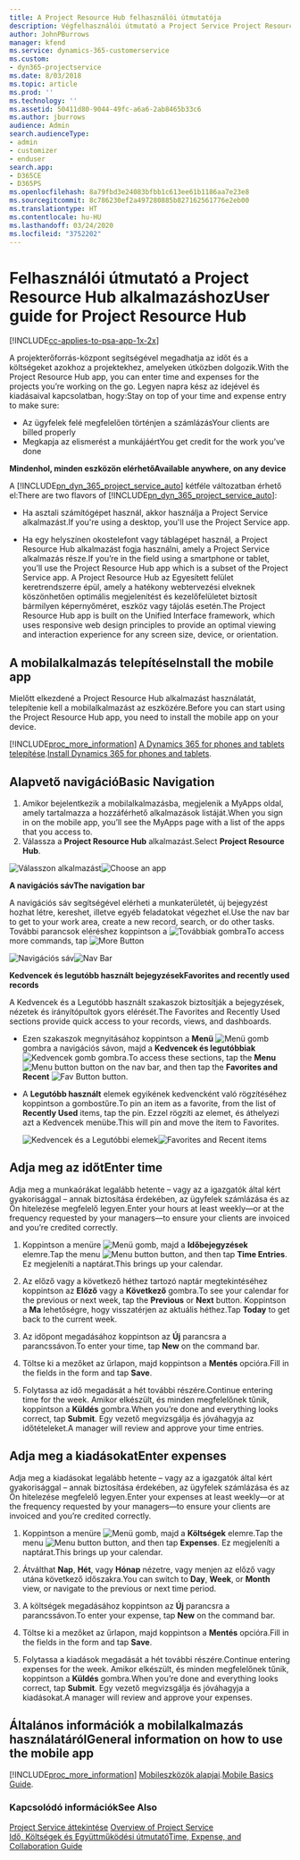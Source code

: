 ```yaml
---
title: A Project Resource Hub felhasználói útmutatója
description: Végfelhasználói útmutató a Project Service Project Resource Hub alkalmazásához
author: JohnPBurrows
manager: kfend
ms.service: dynamics-365-customerservice
ms.custom:
- dyn365-projectservice
ms.date: 8/03/2018
ms.topic: article
ms.prod: ''
ms.technology: ''
ms.assetid: 50411d80-9044-49fc-a6a6-2ab8465b33c6
ms.author: jburrows
audience: Admin
search.audienceType:
- admin
- customizer
- enduser
search.app:
- D365CE
- D365PS
ms.openlocfilehash: 8a79fbd3e24083bfbb1c613ee61b1186aa7e23e8
ms.sourcegitcommit: 8c786230ef2a497280885b827162561776e2eb00
ms.translationtype: HT
ms.contentlocale: hu-HU
ms.lasthandoff: 03/24/2020
ms.locfileid: "3752202"
---
```

# <a name="user-guide-for-project-resource-hub"></a><span data-ttu-id="a7d1e-103">Felhasználói útmutató a Project Resource Hub alkalmazáshoz</span><span class="sxs-lookup"><span data-stu-id="a7d1e-103">User guide for Project Resource Hub</span></span>

[!INCLUDE[cc-applies-to-psa-app-1x-2x](../includes/cc-applies-to-psa-app-1x-2x.md)]

<span data-ttu-id="a7d1e-104">A projekterőforrás-központ segítségével megadhatja az időt és a költségeket azokhoz a projektekhez, amelyeken útközben dolgozik.</span><span class="sxs-lookup"><span data-stu-id="a7d1e-104">With the Project Resource Hub app, you can enter time and expenses for the projects you’re working on the go.</span></span> <span data-ttu-id="a7d1e-105">Legyen napra kész az idejével és kiadásaival kapcsolatban, hogy:</span><span class="sxs-lookup"><span data-stu-id="a7d1e-105">Stay on top of your time and expense entry to make sure:</span></span>

- <span data-ttu-id="a7d1e-106">Az ügyfelek felé megfelelően történjen a számlázás</span><span class="sxs-lookup"><span data-stu-id="a7d1e-106">Your clients are billed properly</span></span>
- <span data-ttu-id="a7d1e-107">Megkapja az elismerést a munkájáért</span><span class="sxs-lookup"><span data-stu-id="a7d1e-107">You get credit for the work you’ve done</span></span>

<span data-ttu-id="a7d1e-108">**Mindenhol, minden eszközön elérhető**</span><span class="sxs-lookup"><span data-stu-id="a7d1e-108">**Available anywhere, on any device**</span></span>

<span data-ttu-id="a7d1e-109">A [!INCLUDE[pn_dyn_365_project_service_auto](../includes/pn-dyn-365-project-service-auto.md)] kétféle változatban érhető el:</span><span class="sxs-lookup"><span data-stu-id="a7d1e-109">There are two flavors of [!INCLUDE[pn_dyn_365_project_service_auto](../includes/pn-dyn-365-project-service-auto.md)]:</span></span> 

- <span data-ttu-id="a7d1e-110">Ha asztali számítógépet használ, akkor használja a Project Service alkalmazást.</span><span class="sxs-lookup"><span data-stu-id="a7d1e-110">If you're using a desktop, you'll use the Project Service app.</span></span> 

- <span data-ttu-id="a7d1e-111">Ha egy helyszínen okostelefont vagy táblagépet használ, a Project Resource Hub alkalmazást fogja használni, amely a Project Service alkalmazás része.</span><span class="sxs-lookup"><span data-stu-id="a7d1e-111">If you’re in the field using a smartphone or tablet, you’ll use the Project Resource Hub app which is a subset of the Project Service  app.</span></span> <span data-ttu-id="a7d1e-112">A Project Resource Hub az Egyesített felület keretrendszerre épül, amely a hatékony webtervezési elveknek köszönhetően optimális megjelenítést és kezelőfelületet biztosít bármilyen képernyőméret, eszköz vagy tájolás esetén.</span><span class="sxs-lookup"><span data-stu-id="a7d1e-112">The Project Resource Hub app is built on the Unified Interface framework, which uses responsive web design principles to provide an optimal viewing and interaction experience for any screen size, device, or orientation.</span></span> 


## <a name="install-the-mobile-app"></a><span data-ttu-id="a7d1e-113">A mobilalkalmazás telepítése</span><span class="sxs-lookup"><span data-stu-id="a7d1e-113">Install the mobile app</span></span>
<span data-ttu-id="a7d1e-114">Mielőtt elkezdené a Project Resource Hub alkalmazást használatát, telepítenie kell a mobilalkalmazást az eszközére.</span><span class="sxs-lookup"><span data-stu-id="a7d1e-114">Before you can start using the Project Resource Hub app, you need to install the mobile app on your device.</span></span> 

[!INCLUDE[proc_more_information](../includes/proc-more-information.md)] <span data-ttu-id="a7d1e-115">[A Dynamics 365 for phones and tablets telepítése](../mobile-app/install-dynamics-365-for-phones-and-tablets.md).</span><span class="sxs-lookup"><span data-stu-id="a7d1e-115">[Install Dynamics 365 for phones and tablets](../mobile-app/install-dynamics-365-for-phones-and-tablets.md).</span></span>

## <a name="basic-navigation"></a><span data-ttu-id="a7d1e-116">Alapvető navigáció</span><span class="sxs-lookup"><span data-stu-id="a7d1e-116">Basic Navigation</span></span>
1.  <span data-ttu-id="a7d1e-117">Amikor bejelentkezik a mobilalkalmazásba, megjelenik a MyApps oldal, amely tartalmazza a hozzáférhető alkalmazások listáját.</span><span class="sxs-lookup"><span data-stu-id="a7d1e-117">When you sign in on the mobile app, you’ll see the MyApps page with a list of the apps that you access to.</span></span> 
2.  <span data-ttu-id="a7d1e-118">Válassza a **Project Resource Hub** alkalmazást.</span><span class="sxs-lookup"><span data-stu-id="a7d1e-118">Select **Project Resource Hub**.</span></span>

<span data-ttu-id="a7d1e-119">![Válasszon alkalmazást](media/chooseApp_1.png "Válasszon alkalmazást")</span><span class="sxs-lookup"><span data-stu-id="a7d1e-119">![Choose an app](media/chooseApp_1.png "Choose an app")</span></span>

<span data-ttu-id="a7d1e-120">**A navigációs sáv**</span><span class="sxs-lookup"><span data-stu-id="a7d1e-120">**The navigation bar**</span></span>

<span data-ttu-id="a7d1e-121">A navigációs sáv segítségével elérheti a munkaterületét, új bejegyzést hozhat létre, kereshet, illetve egyéb feladatokat végezhet el.</span><span class="sxs-lookup"><span data-stu-id="a7d1e-121">Use the nav bar to get to your work area, create a new record, search, or do other tasks.</span></span> <span data-ttu-id="a7d1e-122">További parancsok eléréshez koppintson a ![Továbbiak gombra](media/MoreButton.png "Továbbiak gomb")</span><span class="sxs-lookup"><span data-stu-id="a7d1e-122">To access more commands, tap ![More Button](media/MoreButton.png "More Button")</span></span>

<span data-ttu-id="a7d1e-123">![Navigációs sáv](media/NavBar_2.png "Navigációs sáv")</span><span class="sxs-lookup"><span data-stu-id="a7d1e-123">![Nav Bar](media/NavBar_2.png "Nav Bar")</span></span>

<span data-ttu-id="a7d1e-124">**Kedvencek és legutóbb használt bejegyzések**</span><span class="sxs-lookup"><span data-stu-id="a7d1e-124">**Favorites and recently used records**</span></span>

<span data-ttu-id="a7d1e-125">A Kedvencek és a Legutóbb használt szakaszok biztosítják a bejegyzések, nézetek és irányítópultok gyors elérését.</span><span class="sxs-lookup"><span data-stu-id="a7d1e-125">The Favorites and Recently Used sections provide quick access to your records, views, and dashboards.</span></span> 

- <span data-ttu-id="a7d1e-126">Ezen szakaszok megnyitásához koppintson a **Menü** ![Menü gomb](media/MenuButton.png "Menü gomb") gombra a navigációs sávon, majd a **Kedvencek és legutóbbiak** ![Kedvencek gomb](media/FavButton.png "Fav gomb") gombra.</span><span class="sxs-lookup"><span data-stu-id="a7d1e-126">To access these sections, tap the **Menu** ![Menu button](media/MenuButton.png "Menu button") button on the nav bar, and then tap the **Favorites and Recent** ![Fav Button](media/FavButton.png "Fav Button") button.</span></span>

- <span data-ttu-id="a7d1e-127">A **Legutóbb használt** elemek egyikének kedvencként való rögzítéséhez koppintson a gombostűre.</span><span class="sxs-lookup"><span data-stu-id="a7d1e-127">To pin an item as a favorite, from the list of **Recently Used** items, tap the pin.</span></span> <span data-ttu-id="a7d1e-128">Ezzel rögzíti az elemet, és áthelyezi azt a Kedvencek menübe.</span><span class="sxs-lookup"><span data-stu-id="a7d1e-128">This will pin and move the item to Favorites.</span></span>

  <span data-ttu-id="a7d1e-129">![Kedvencek és a Legutóbbi elemek](media/Favs_3.png "Kedvencek és a Legutóbbi elemek")</span><span class="sxs-lookup"><span data-stu-id="a7d1e-129">![Favorites and Recent items](media/Favs_3.png "Favorites and Recent items")</span></span>
 
## <a name="enter-time"></a><span data-ttu-id="a7d1e-130">Adja meg az időt</span><span class="sxs-lookup"><span data-stu-id="a7d1e-130">Enter time</span></span>
<span data-ttu-id="a7d1e-131">Adja meg a munkaórákat legalább hetente – vagy az a igazgatók által kért gyakorisággal – annak biztosítása érdekében, az ügyfelek számlázása és az Ön hitelezése megfelelő legyen.</span><span class="sxs-lookup"><span data-stu-id="a7d1e-131">Enter your hours at least weekly—or at the frequency requested by your managers—to ensure your clients are invoiced and you’re credited correctly.</span></span>

1. <span data-ttu-id="a7d1e-132">Koppintson a menüre ![Menü gomb](media/MenuButton.png "Menü gomb"), majd a **Időbejegyzések** elemre.</span><span class="sxs-lookup"><span data-stu-id="a7d1e-132">Tap the menu ![Menu button](media/MenuButton.png "Menu button") button, and then tap **Time Entries**.</span></span> <span data-ttu-id="a7d1e-133">Ez megjeleníti a naptárat.</span><span class="sxs-lookup"><span data-stu-id="a7d1e-133">This brings up your calendar.</span></span>

2. <span data-ttu-id="a7d1e-134">Az előző vagy a következő héthez tartozó naptár megtekintéséhez koppintson az **Előző** vagy a **Következő** gombra.</span><span class="sxs-lookup"><span data-stu-id="a7d1e-134">To see your calendar for the previous or next week, tap the **Previous** or **Next** button.</span></span> <span data-ttu-id="a7d1e-135">Koppintson a **Ma** lehetőségre, hogy visszatérjen az aktuális héthez.</span><span class="sxs-lookup"><span data-stu-id="a7d1e-135">Tap **Today** to get back to the current week.</span></span>

3. <span data-ttu-id="a7d1e-136">Az időpont megadásához koppintson az **Új** parancsra a parancssávon.</span><span class="sxs-lookup"><span data-stu-id="a7d1e-136">To enter your time, tap **New** on the command bar.</span></span> 

4. <span data-ttu-id="a7d1e-137">Töltse ki a mezőket az űrlapon, majd koppintson a **Mentés** opcióra.</span><span class="sxs-lookup"><span data-stu-id="a7d1e-137">Fill in the fields in the form and tap **Save**.</span></span>

5. <span data-ttu-id="a7d1e-138">Folytassa az idő megadását a hét további részére.</span><span class="sxs-lookup"><span data-stu-id="a7d1e-138">Continue entering time for the week.</span></span> <span data-ttu-id="a7d1e-139">Amikor elkészült, és minden megfelelőnek tűnik, koppintson a **Küldés** gombra.</span><span class="sxs-lookup"><span data-stu-id="a7d1e-139">When you’re done and everything looks correct, tap **Submit**.</span></span> <span data-ttu-id="a7d1e-140">Egy vezető megvizsgálja és jóváhagyja az időtételeket.</span><span class="sxs-lookup"><span data-stu-id="a7d1e-140">A manager will review and approve your time entries.</span></span>

## <a name="enter-expenses"></a><span data-ttu-id="a7d1e-141">Adja meg a kiadásokat</span><span class="sxs-lookup"><span data-stu-id="a7d1e-141">Enter expenses</span></span> 
<span data-ttu-id="a7d1e-142">Adja meg a kiadásokat legalább hetente – vagy az a igazgatók által kért gyakorisággal – annak biztosítása érdekében, az ügyfelek számlázása és az Ön hitelezése megfelelő legyen.</span><span class="sxs-lookup"><span data-stu-id="a7d1e-142">Enter your expenses at least weekly—or at the frequency requested by your managers—to ensure your clients are invoiced and you’re credited correctly.</span></span>

1. <span data-ttu-id="a7d1e-143">Koppintson a menüre ![Menü gomb](media/MenuButton.png "Menü gomb"), majd a **Költségek** elemre.</span><span class="sxs-lookup"><span data-stu-id="a7d1e-143">Tap the menu ![Menu button](media/MenuButton.png "Menu button") button, and then tap **Expenses**.</span></span> <span data-ttu-id="a7d1e-144">Ez megjeleníti a naptárat.</span><span class="sxs-lookup"><span data-stu-id="a7d1e-144">This brings up your calendar.</span></span>

2. <span data-ttu-id="a7d1e-145">Átválthat **Nap**, **Hét**, vagy **Hónap** nézetre, vagy menjen az előző vagy utána következő időszakra.</span><span class="sxs-lookup"><span data-stu-id="a7d1e-145">You can switch to **Day**, **Week**, or **Month** view, or navigate to the previous or next time period.</span></span> 

3. <span data-ttu-id="a7d1e-146">A költségek megadásához koppintson az **Új** parancsra a parancssávon.</span><span class="sxs-lookup"><span data-stu-id="a7d1e-146">To enter your expense, tap **New** on the command bar.</span></span> 

4. <span data-ttu-id="a7d1e-147">Töltse ki a mezőket az űrlapon, majd koppintson a **Mentés** opcióra.</span><span class="sxs-lookup"><span data-stu-id="a7d1e-147">Fill in the fields in the form and tap **Save**.</span></span>

5. <span data-ttu-id="a7d1e-148">Folytassa a kiadások megadását a hét további részére.</span><span class="sxs-lookup"><span data-stu-id="a7d1e-148">Continue entering expenses for the week.</span></span> <span data-ttu-id="a7d1e-149">Amikor elkészült, és minden megfelelőnek tűnik, koppintson a **Küldés** gombra.</span><span class="sxs-lookup"><span data-stu-id="a7d1e-149">When you’re done and everything looks correct, tap **Submit**.</span></span> <span data-ttu-id="a7d1e-150">Egy vezető megvizsgálja és jóváhagyja a kiadásokat.</span><span class="sxs-lookup"><span data-stu-id="a7d1e-150">A manager will review and approve your expenses.</span></span>

## <a name="general-information-on-how-to-use-the-mobile-app"></a><span data-ttu-id="a7d1e-151">Általános információk a mobilalkalmazás használatáról</span><span class="sxs-lookup"><span data-stu-id="a7d1e-151">General information on how to use the mobile app</span></span> 
[!INCLUDE[proc_more_information](../includes/proc-more-information.md)] <span data-ttu-id="a7d1e-152">[Mobileszközök alapjai](../mobile-app/dynamics-365-phones-tablets-users-guide.md).</span><span class="sxs-lookup"><span data-stu-id="a7d1e-152">[Mobile Basics Guide](../mobile-app/dynamics-365-phones-tablets-users-guide.md).</span></span>

### <a name="see-also"></a><span data-ttu-id="a7d1e-153">Kapcsolódó információk</span><span class="sxs-lookup"><span data-stu-id="a7d1e-153">See Also</span></span>  
 <span data-ttu-id="a7d1e-154">[Project Service áttekintése](../project-service/overview.md) </span><span class="sxs-lookup"><span data-stu-id="a7d1e-154">[Overview of Project Service](../project-service/overview.md) </span></span>  
 [<span data-ttu-id="a7d1e-155">Idő, Költségek és Együttműködési útmutató</span><span class="sxs-lookup"><span data-stu-id="a7d1e-155">Time, Expense, and Collaboration Guide</span></span>](../project-service/time-expense-collaboration-guide.md)   
 

